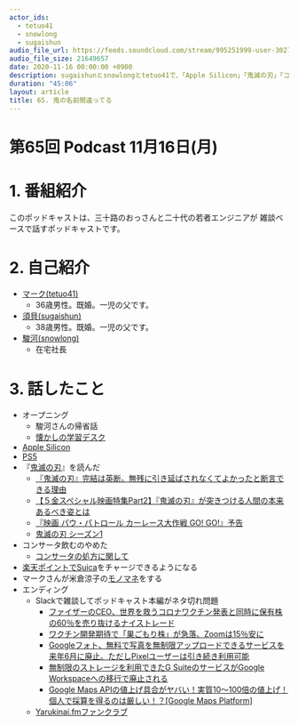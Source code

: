 ```yaml
---
actor_ids:
  - tetuo41
  - snowlong
  - sugaishun
audio_file_url: https://feeds.soundcloud.com/stream/995251999-user-302747142-yarukinai-65-2020-11-16.mp3
audio_file_size: 21649657
date: 2020-11-16 00:00:00 +0900
description: sugaishunとsnowlongとtetuo41で、「Apple Silicon」「鬼滅の刃」「コンサータ」について話しました。
duration: "45:06"
layout: article
title: 65. 鬼の名前間違ってる
---
```


# 第65回 Podcast 11月16日(月)

# 1. 番組紹介
  このポッドキャストは、三十路のおっさんと二十代の若者エンジニアが
  雑談ベースで話すポッドキャストです。

# 2. 自己紹介
- [マーク(tetuo41)](https://twitter.com/tetuo41)
  - 36歳男性。既婚。一児の父です。
- [須貝(sugaishun)](https://twitter.com/sugaishun)
  - 38歳男性。既婚。一児の父です。
- [駿河(snowlong)](https://twitter.com/_snowlong)
  - 在宅社長

# 3. 話したこと
- オープニング
  - 駿河さんの帰省話
  - [懐かしの学習デスク](http://www.kurogane-kks.co.jp/home/museum/)
- [Apple Silicon](https://xtech.nikkei.com/atcl/nxt/news/18/09101/)
- [PS5](https://www.playstation.com/ja-jp/ps5/)
- 『[鬼滅の刃](https://www.amazon.co.jp/dp/B01EJ7AK5O/)』を読んだ
  - [『鬼滅の刃』完結は英断。無残に引き延ばされなくてよかったと断言できる理由](https://qjweb.jp/column/21119/)
  - [【５金スペシャル映画特集Part2】『鬼滅の刃』が突きつける人間の本来あるべき姿とは](https://youtu.be/rkViwzgZJzg)
  - [『映画 パウ・パトロール カーレース大作戦 GO! GO!』予告](https://youtu.be/ofw91xfbNnE)
  - [鬼滅の刃 シーズン1](https://www.amazon.co.jp/%E9%AC%BC%E6%BB%85%E3%81%AE%E5%88%83/dp/B07QBC423H)
- コンサータ飲むのやめた
  - [コンサータの処方に関して](https://wasedamental.com/director/treatment/asdadhd/concerta/)
- [楽天ポイントでSuica](https://www.itmedia.co.jp/news/articles/2011/13/news116.html)をチャージできるようになる
- マークさんが米倉涼子の[モノマネ](https://youtu.be/FXeooj8PV4U)をする
- エンディング
  - Slackで雑談してポッドキャスト本編がネタ切れ問題
    - [ファイザーのCEO、世界を救うコロナワクチン発表と同時に保有株の60％を売り抜けるナイストレード](https://kabumatome.doorblog.jp/archives/65971945.html)
    - [ワクチン開発期待で「巣ごもり株」が急落、Zoomは15％安に](https://forbesjapan.com/articles/detail/38084)
    - [Googleフォト、無料で写真を無制限アップロードできるサービスを来年6月に廃止。ただしPixelユーザーは引き続き利用可能](https://corriente.top/googlephotos-end-unlimitedstorage-2021/)
    - [無制限のストレージを利用できたG SuiteのサービスがGoogle Workspaceへの移行で廃止される](https://gigazine.net/news/20201014-google-workspace-storage/)
    - [Google Maps APIの値上げ具合がヤバい！実質10～100倍の値上げ！個人で採算を得るのは厳しい！？[Google Maps Platform]](https://retu27.com/google_map_api.html)
  - [Yarukinai.fmファンクラブ](https://note.com/tetuo41/circle)

